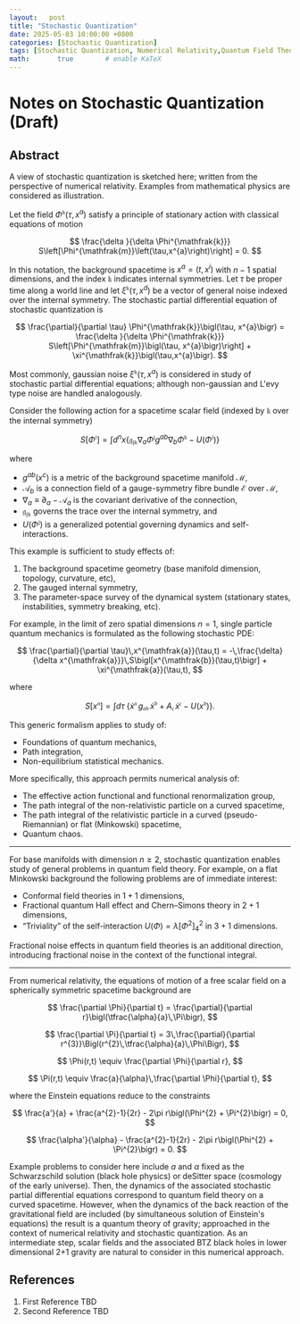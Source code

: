 ```yaml
---
layout:   post
title: "Stochastic Quantization"
date: 2025-05-03 10:00:00 +0800
categories: [Stochastic Quantization]
tags: [Stochastic Quantization, Numerical Relativity,Quantum Field Theory, Stochastic Calculus, Triviality, Blackholes, NonequilibriumQFT, PathIntegrals, Foundations QM]
math:       true        # enable KaTeX
---
```

# Notes on Stochastic Quantization (Draft)

## Abstract

A view of stochastic quantization is sketched here; written from the perspective of numerical relativity. Examples from mathematical physics are considered as illustration.

Let the field $\Phi^{\mathfrak{k}}\bigl(\tau, x^{a}\bigr)$ satisfy a principle of stationary action with classical equations of motion

$$
\frac{\delta }{\delta \Phi^{\mathfrak{k}}} S\left[\Phi^{\mathfrak{m}}\left(\tau,x^{a}\right)\right] = 0.
$$


In this notation, the background spacetime is $x^{a} = (t,x^{i})$ with $n-1$ spatial dimensions,  and the index $\mathfrak{k}$ indicates internal symmetries.  Let $\tau$ be proper time along a world line and let $\xi^{\mathfrak{k}}(\tau,x^{d})$ be a vector of general noise indexed over the internal symmetry.  The stochastic partial differential equation of stochastic quantization is

$$
\frac{\partial}{\partial \tau} \Phi^{\mathfrak{k}}\bigl(\tau, x^{a}\bigr) = \frac{\delta }{\delta \Phi^{\mathfrak{k}}} S\left[\Phi^{\mathfrak{m}}\bigl(\tau, x^{a}\bigr)\right] + \xi^{\mathfrak{k}}\bigl(\tau,x^{a}\bigr).
$$

Most commonly, gaussian noise $\xi^{\mathfrak{k}}\bigl(\tau,x^{a}\bigr)$ is considered  in study of stochastic partial differential equations; although  non-gaussian and L\'evy type noise are handled analogously.


Consider the following action for a spacetime scalar field (indexed by $\mathfrak{k}$ over the internal symmetry) 

$$
S\bigl[\Phi^{\mathfrak{i}}\bigr] = \int d^{n}x\bigl\{ \mathfrak{g}_{\mathfrak{j} \mathfrak{k}}\nabla_{a} \Phi^{\mathfrak{j}} g^{ab}  \nabla_{b}  \Phi^{\mathfrak{k}} - U\bigl(\Phi^{\mathfrak{i}}\bigr)\bigr\}
$$

where

- $g^{ab}(x^{c})$ is a metric of the background spacetime manifold $\mathcal{M}$,
- $\mathcal{A}_{b}$ is a connection field of a gauge-symmetry fibre bundle $\mathcal{E}$ over $\mathcal{M}$,
- $\nabla_{a} \equiv \partial_{a} - \mathcal{A}_{a}$ is the covariant derivative of the connection,
- $\mathfrak{g}_{\mathfrak{j}\mathfrak{k}}$ governs the trace over the internal symmetry, and
- $U(\Phi^{\mathfrak{j}})$ is a generalized potential governing dynamics and self-interactions.

This example is sufficient to study effects of:

1. The background spacetime geometry (base manifold dimension, topology, curvature, etc),
2. The gauged internal symmetry,
3. The parameter-space survey of the dynamical system (stationary states, instabilities, symmetry breaking, etc).



For example, in the limit of zero spatial dimensions $n=1$, single particle quantum mechanics is formulated as the following stochastic PDE:

$$
\frac{\partial}{\partial \tau}\,x^{\mathfrak{a}}(\tau,t) = -\,\frac{\delta}{\delta x^{\mathfrak{a}}}\,S\bigl[x^{\mathfrak{b}}(\tau,t)\bigr] + \xi^{\mathfrak{a}}(\tau,t),
$$

where

$$
S[x^{\mathfrak{a}}] = \int d\tau\;\bigl\{\dot{x}^{\mathfrak{a}}\,g_{\mathfrak{a}\mathfrak{b}}\,\dot{x}^{\mathfrak{b}} + A_{\mathfrak{c}}\,\dot{x}^{\mathfrak{c}} - U(x^{\mathfrak{d}})\bigr\}.
$$

This generic formalism applies to study of:

- Foundations of quantum mechanics,
- Path integration,
- Non-equilibrium statistical mechanics.

More specifically, this approach permits numerical analysis of:

- The effective action functional and functional renormalization group,
- The path integral of the non-relativistic particle on a curved spacetime,
- The path integral of the relativistic particle in a curved (pseudo-Riemannian) or flat (Minkowski) spacetime,
- Quantum chaos.

---

For base manifolds with dimension $n \ge 2$, stochastic quantization enables study of general problems in quantum field theory.  For example, on a flat Minkowski background the following problems are of immediate interest:

- Conformal field theories in $1+1$ dimensions,
- Fractional quantum Hall effect and Chern–Simons theory in $2+1$ dimensions,
- “Triviality” of the self-interaction $U(\Phi)=\lambda[\Phi^{2}]^{2}_{4}$ in $3+1$ dimensions.

Fractional noise effects in quantum field theories is an additional direction, introducing fractional noise in the context of the functional integral.

---

From numerical relativity, the equations of motion of a free scalar field on a spherically symmetric spacetime background are

$$
\frac{\partial \Phi}{\partial t} = \frac{\partial}{\partial r}\bigl(\tfrac{\alpha}{a}\,\Pi\bigr),
$$

$$
\frac{\partial \Pi}{\partial t} = 3\,\frac{\partial}{\partial r^{3}}\Bigl(r^{2}\,\tfrac{\alpha}{a}\,\Phi\Bigr),
$$

$$
\Phi(r,t) \equiv \frac{\partial \Phi}{\partial r},
$$

$$
\Pi(r,t) \equiv \frac{a}{\alpha}\,\frac{\partial \Phi}{\partial t},
$$

where the Einstein equations reduce to the constraints

$$
\frac{a'}{a} + \frac{a^{2}-1}{2r} - 2\pi r\bigl(\Phi^{2} + \Pi^{2}\bigr) = 0,
$$

$$
\frac{\alpha'}{\alpha} - \frac{a^{2}-1}{2r} - 2\pi r\bigl(\Phi^{2} + \Pi^{2}\bigr) = 0.
$$

Example problems to consider here include $a$ and $\alpha$ fixed as the Schwarzschild solution (black hole physics) or deSitter
space (cosmology of the early universe). Then, the dynamics of the associated stochastic partial differential equations correspond
to quantum field theory on a curved spacetime. However, when the dynamics of the back reaction of the gravitational field are
included  (by simultaneous solution of Einstein's equations) the result is a quantum theory of gravity; approached in the context
of numerical relativity and stochastic quantization. As an intermediate step, scalar fields and the associated BTZ black holes in
lower dimensional 2+1 gravity are natural to consider in this numerical approach. 

## References

1. First Reference TBD
2. Second Reference TBD